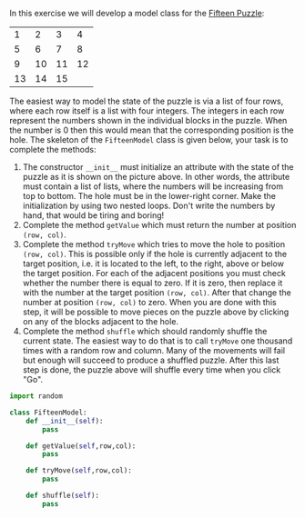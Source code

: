In this exercise we will develop a model class for the [Fifteen Puzzle](https://en.wikipedia.org/wiki/15_puzzle):

<table>
  <tbody>
    <tr>
      <td>1</td>
      <td>2</td>
      <td>3</td>
      <td>4</td>
    </tr>
    <tr>
      <td>5</td>
      <td>6</td>
      <td>7</td>
      <td>8</td>
    </tr>
    <tr>
      <td>9</td>
      <td>10</td>
      <td>11</td>
      <td>12</td>
    </tr>
    <tr>
      <td>13</td>
      <td>14</td>
      <td>15</td>
      <td></td>
    </tr>
  </tbody>
</table>

The easiest way to model the state of the puzzle is via a list of four rows, where each row itself is a list with four integers. The integers in each row represent the numbers shown in the individual blocks in the puzzle. When the number is 0 then this would mean that the corresponding position is the hole. The skeleton of the `FifteenModel` class is given below, your task is to complete the methods:
1. The constructor `__init__` must initialize an attribute with the state of the puzzle as it is shown on the picture above. In other words, the attribute must contain a list of lists, where the numbers will be increasing from top to bottom. The hole must be in the lower-right corner. Make the initialization by using two nested loops. Don't write the numbers by hand, that would be tiring and boring!
2. Complete the method `getValue` which must return the number at position `(row, col)`.
3. Complete the method `tryMove` which tries to move the hole to position `(row, col)`. This is possible only if the hole is currently adjacent to the target position, i.e. it is located to the left, to the right, above or below the target position. For each of the adjacent positions you must check whether the number there is equal to zero. If it is zero, then replace it with the number at the target position `(row, col)`. After that change the number at position `(row, col)` to zero. When you are done with this step, it will be possible to move pieces on the puzzle above by clicking on any of the blocks adjacent to the hole.
4. Complete the method `shuffle` which should randomly shuffle the current state. The easiest way to do that is to call `tryMove` one thousand times with a random row and column. Many of the movements will fail but enough will succeed to produce a shuffled puzzle. After this last step is done, the puzzle above will shuffle every time when you click "Go".

```python
import random

class FifteenModel:
    def __init__(self):
        pass

    def getValue(self,row,col):
        pass

    def tryMove(self,row,col):
        pass

    def shuffle(self):
        pass

```
